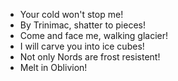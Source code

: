 - Your cold won't stop me!
- By Trinimac, shatter to pieces!
- Come and face me, walking glacier!
- I will carve you into ice cubes!
- Not only Nords are frost resistent!
- Melt in Oblivion!
